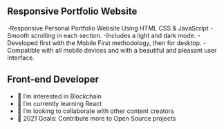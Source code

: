 
## Responsive Portfolio Website
  -Responsive Personal Portfolio Website Using HTML CSS & JavaScript
  -Smooth scrolling in each section.
  -Includes a light and dark mode.
  -Developed first with the Mobile First methodology, then for desktop.
  -Compatible with all mobile devices and with a beautiful and pleasant user interface.
  
  ## Front-end Developer
- 👀 I’m interested in Blockchain
- 🌱 I’m currently learning React
- 👯 I’m looking to collaborate with other content creators
- 🥅 2021 Goals: Contribute more to Open Source projects
